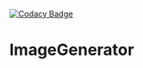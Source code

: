 [![Codacy Badge](https://api.codacy.com/project/badge/Grade/433e9ca7250d46f2bbd6280b7db5768c)](https://www.codacy.com/app/bogdan-math-stepanov/ImageGenerator?utm_source=github.com&amp;utm_medium=referral&amp;utm_content=Bogdan-Math/ImageGenerator&amp;utm_campaign=Badge_Grade)
# ImageGenerator
